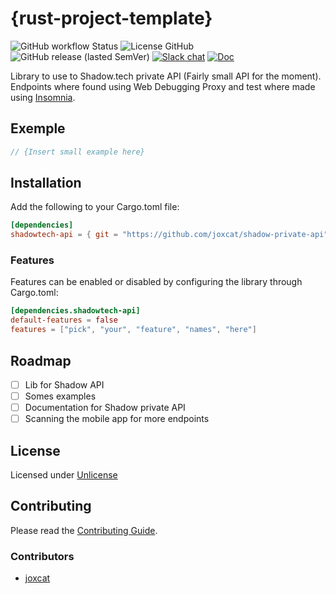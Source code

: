 # {rust-project-template}
![GitHub workflow Status](https://img.shields.io/github/workflow/status/joxcat/shadow-private-api/master?style=flat-square)
![License GitHub](https://img.shields.io/github/license/joxcat/shadow-private-api?style=flat-square)
![GitHub release (lasted SemVer)](https://img.shields.io/github/release/joxcat/shadow-private-api?sort=semver&style=flat-square)
[![Slack chat](https://img.shields.io/badge/chat-on%20slack-brightgreen?style=flat-square)](https://{Project.slack_url})
[![Doc](https://img.shields.io/badge/documentation-rustdoc-purple?style=flat-square)](https://joxcat.github.io/shadow-private-api)

Library to use to Shadow.tech private API (Fairly small API for the moment). Endpoints where found using Web Debugging Proxy and test where made using [Insomnia](https://github.com/Kong/insomnia).

<!--
| OS      | Build Status |
| ------- | ------------ |
| Linux   |              |
| Windows |              |
| OSX     |              |
-->

## Exemple
```rust
// {Insert small example here}
```
<!--
For fuller examples, take a look at [`examples/some_example.rs`](examples/some_example.rs).
-->
## Installation
Add the following to your Cargo.toml file:

```toml
[dependencies]
shadowtech-api = { git = "https://github.com/joxcat/shadow-private-api" }
```

### Features
Features can be enabled or disabled by configuring the library through Cargo.toml:

```toml
[dependencies.shadowtech-api]
default-features = false
features = ["pick", "your", "feature", "names", "here"]
```
<!--
The default features are: {Features list}.

The following is a full list of features:
- **feature:** description

### Dependencies
{External dependencies if needed}
-->
## Roadmap
- [ ] Lib for Shadow API
- [ ] Somes examples
- [ ] Documentation for Shadow private API
- [ ] Scanning the mobile app for more endpoints

<!--
## FAQ
{Insert common errors and response to questions}
-->
## License
Licensed under [Unlicense](LICENSE)

## Contributing
Please read the [Contributing Guide](.github/CONTRIBUTING.md).

### Contributors
- [joxcat](https://github.com/joxcat)
<!--
## Related Projects
- {Some related project}

## Alternatives
{Insert alternatives if it exist somes}
-->